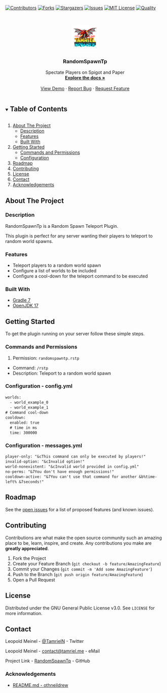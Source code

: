 <!-- PROJECT SHIELDS -->
[![Contributors][contributors-shield]][contributors-url]
[![Forks][forks-shield]][forks-url]
[![Stargazers][stars-shield]][stars-url]
[![Issues][issues-shield]][issues-url]
[![MIT License][license-shield]][license-url]
[![Quality][quality-shield]][quality-url]

<!-- PROJECT LOGO -->
<!--suppress ALL -->
<br />
<p align="center">
  <a href="https://github.com/TamrielNetwork/RandomSpawnTp">
    <img src="images/logo.png" alt="Logo" width="80" height="80">
  </a>

<h3 align="center">RandomSpawnTp</h3>

  <p align="center">
    Spectate Players on Spigot and Paper
    <br />
    <a href="https://github.com/TamrielNetwork/RandomSpawnTp"><strong>Explore the docs »</strong></a>
    <br />
    <br />
    <a href="https://github.com/TamrielNetwork/RandomSpawnTp">View Demo</a>
    ·
    <a href="https://github.com/TamrielNetwork/RandomSpawnTp/issues">Report Bug</a>
    ·
    <a href="https://github.com/TamrielNetwork/RandomSpawnTp/issues">Request Feature</a>
  </p>

<!-- TABLE OF CONTENTS -->
<details open="open">
  <summary><h2 style="display: inline-block">Table of Contents</h2></summary>
  <ol>
    <li>
      <a href="#about-the-project">About The Project</a>
      <ul>
        <li><a href="#description">Description</a></li>
        <li><a href="#features">Features</a></li>
        <li><a href="#built-with">Built With</a></li>
      </ul>
    </li>
    <li>
      <a href="#getting-started">Getting Started</a>
      <ul>
        <li><a href="#commands-and-permissions">Commands and Permissions</a></li>
        <li><a href="#configuration">Configuration</a></li>
      </ul>
    </li>
    <li><a href="#roadmap">Roadmap</a></li>
    <li><a href="#contributing">Contributing</a></li>
    <li><a href="#license">License</a></li>
    <li><a href="#contact">Contact</a></li>
    <li><a href="#acknowledgements">Acknowledgements</a></li>
  </ol>
</details>

<!-- ABOUT THE PROJECT -->

## About The Project

### Description

RandomSpawnTp is a Random Spawn Teleport Plugin.

This plugin is perfect for any server wanting their players to teleport to random world spawns.

### Features

* Teleport players to a random world spawn
* Configure a list of worlds to be included
* Configure a cool-down for the teleport command to be executed

### Built With

* [Gradle 7](https://docs.gradle.org/7.4/release-notes.html)
* [OpenJDK 17](https://openjdk.java.net/projects/jdk/17/)

<!-- GETTING STARTED -->

## Getting Started

To get the plugin running on your server follow these simple steps.

### Commands and Permissions

1. Permission: `randomspawntp.rstp`

* Command: `/rstp`
* Description: Teleport to a random world spawn

### Configuration - config.yml

```
worlds:
  - world_example_0
  - world_example_1
# Command cool-down
cooldown:
  enabled: true
  # time in ms
  time: 300000
```

### Configuration - messages.yml

```
player-only: "&cThis command can only be executed by players!"
invalid-option: "&cInvalid option!"
world-nonexistent: "&cInvalid world provided in config.yml"
no-perms: "&7You don't have enough permissions!"
cooldown-active: "&7You can't use that command for another &b%time-left% &7seconds!"
```

<!-- ROADMAP -->

## Roadmap

See the [open issues](https://github.com/TamrielNetwork/RandomSpawnTp/issues) for a list of proposed features (and known
issues).

<!-- CONTRIBUTING -->

## Contributing

Contributions are what make the open source community such an amazing place to be, learn, inspire, and create. Any
contributions you make are **greatly appreciated**.

1. Fork the Project
2. Create your Feature Branch (`git checkout -b feature/AmazingFeature`)
3. Commit your Changes (`git commit -m 'Add some AmazingFeature'`)
4. Push to the Branch (`git push origin feature/AmazingFeature`)
5. Open a Pull Request

<!-- LICENSE -->

## License

Distributed under the GNU General Public License v3.0. See `LICENSE` for more information.

<!-- CONTACT -->

## Contact

Leopold Meinel - [@TamrielN](https://twitter.com/TamrielN) - Twitter

Leopold Meinel - [contact@tamriel.me](mailto:contact@tamriel.me) - eMail

Project Link - [RandomSpawnTp](https://github.com/TamrielNetwork/RandomSpawnTp) - GitHub

<!-- ACKNOWLEDGEMENTS -->

### Acknowledgements

* [README.md - othneildrew](https://github.com/othneildrew/Best-README-Template)

<!-- MARKDOWN LINKS & IMAGES -->

[contributors-shield]: https://img.shields.io/github/contributors-anon/TamrielNetwork/RandomSpawnTp?style=for-the-badge

[contributors-url]: https://github.com/TamrielNetwork/RandomSpawnTp/graphs/contributors

[forks-shield]: https://img.shields.io/github/forks/TamrielNetwork/RandomSpawnTp?label=Forks&style=for-the-badge

[forks-url]: https://github.com/TamrielNetwork/RandomSpawnTp/network/members

[stars-shield]: https://img.shields.io/github/stars/TamrielNetwork/RandomSpawnTp?style=for-the-badge

[stars-url]: https://github.com/TamrielNetwork/RandomSpawnTp/stargazers

[issues-shield]: https://img.shields.io/github/issues/TamrielNetwork/RandomSpawnTp?style=for-the-badge

[issues-url]: https://github.com/TamrielNetwork/RandomSpawnTp/issues

[license-shield]: https://img.shields.io/github/license/TamrielNetwork/RandomSpawnTp?style=for-the-badge

[license-url]: https://github.com/TamrielNetwork/RandomSpawnTp/blob/main/LICENSE

[quality-shield]: https://img.shields.io/codefactor/grade/github/TamrielNetwork/RandomSpawnTp?style=for-the-badge

[quality-url]: https://www.codefactor.io/repository/github/TamrielNetwork/RandomSpawnTp
